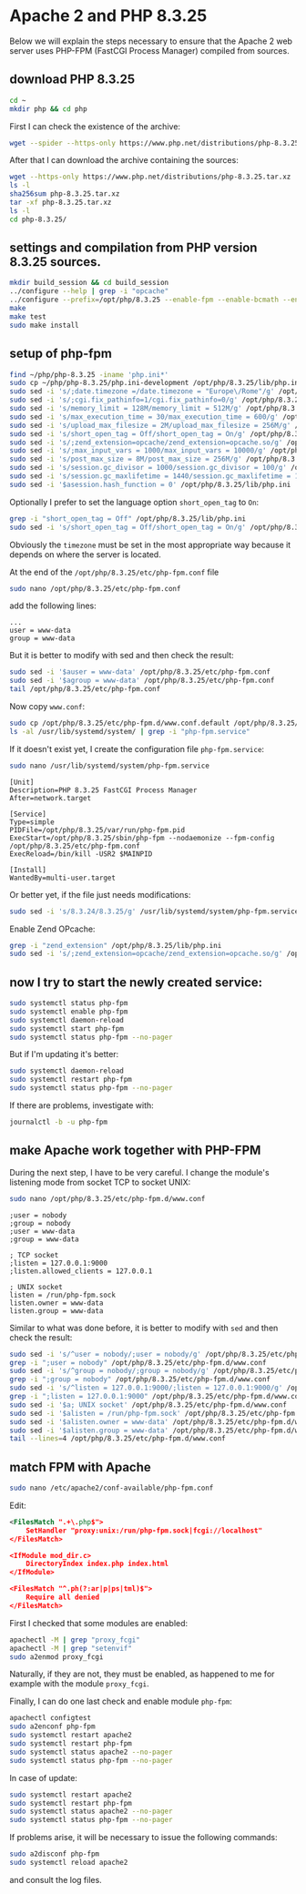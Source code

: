 # Apache 2 and PHP 8.3.25

Below we will explain the steps necessary to ensure that the Apache 2 web server uses PHP-FPM (FastCGI Process Manager) compiled from sources.

## download PHP 8.3.25

```bash
cd ~
mkdir php && cd php
```

First I can check the existence of the archive:

```bash
wget --spider --https-only https://www.php.net/distributions/php-8.3.25.tar.xz
```

After that I can download the archive containing the sources:

```bash
wget --https-only https://www.php.net/distributions/php-8.3.25.tar.xz
ls -l
sha256sum php-8.3.25.tar.xz
tar -xf php-8.3.25.tar.xz
ls -l
cd php-8.3.25/
```

## settings and compilation from PHP version 8.3.25 sources.

```bash
mkdir build_session && cd build_session
../configure --help | grep -i "opcache"
../configure --prefix=/opt/php/8.3.25 --enable-fpm --enable-bcmath --enable-ftp --with-openssl --disable-cgi --enable-mbstring --with-curl --with-mysqli --with-pdo-mysql --with-pgsql=/usr/pgsql-17/bin --with-pdo-pgsql=/usr/pgsql-17/bin --enable-intl --with-zlib --with-bz2 --enable-gd --with-jpeg --with-gettext --with-gmp --with-xsl --enable-zts --enable-gcov --enable-debug --with-ffi --with-zip --enable-pcntl --with-libxml --enable-soap --enable-exif --with-readline --with-libedit
make
make test
sudo make install
```

## setup of php-fpm

```bash
find ~/php/php-8.3.25 -iname 'php.ini*'
sudo cp ~/php/php-8.3.25/php.ini-development /opt/php/8.3.25/lib/php.ini
sudo sed -i 's/;date.timezone =/date.timezone = "Europe\/Rome"/g' /opt/php/8.3.25/lib/php.ini
sudo sed -i 's/;cgi.fix_pathinfo=1/cgi.fix_pathinfo=0/g' /opt/php/8.3.25/lib/php.ini
sudo sed -i 's/memory_limit = 128M/memory_limit = 512M/g' /opt/php/8.3.25/lib/php.ini
sudo sed -i 's/max_execution_time = 30/max_execution_time = 600/g' /opt/php/8.3.25/lib/php.ini
sudo sed -i 's/upload_max_filesize = 2M/upload_max_filesize = 256M/g' /opt/php/8.3.25/lib/php.ini
sudo sed -i 's/short_open_tag = Off/short_open_tag = On/g' /opt/php/8.3.25/lib/php.ini
sudo sed -i 's/;zend_extension=opcache/zend_extension=opcache.so/g' /opt/php/8.3.25/lib/php.ini
sudo sed -i 's/;max_input_vars = 1000/max_input_vars = 10000/g' /opt/php/8.3.25/lib/php.ini
sudo sed -i 's/post_max_size = 8M/post_max_size = 256M/g' /opt/php/8.3.25/lib/php.ini
sudo sed -i 's/session.gc_divisor = 1000/session.gc_divisor = 100/g' /opt/php/8.3.25/lib/php.ini
sudo sed -i 's/session.gc_maxlifetime = 1440/session.gc_maxlifetime = 14400/g' /opt/php/8.3.25/lib/php.ini
sudo sed -i '$asession.hash_function = 0' /opt/php/8.3.25/lib/php.ini
```

Optionally I prefer to set the language option `short_open_tag` to `On`:

```bash
grep -i "short_open_tag = Off" /opt/php/8.3.25/lib/php.ini
sudo sed -i 's/short_open_tag = Off/short_open_tag = On/g' /opt/php/8.3.25/lib/php.ini
```

Obviously the `timezone` must be set in the most appropriate way because it depends on where the server is located.

At the end of the `/opt/php/8.3.25/etc/php-fpm.conf` file

```bash
sudo nano /opt/php/8.3.25/etc/php-fpm.conf
```

add the following lines:

```text
...
user = www-data
group = www-data
```

But it is better to modify with sed and then check the result:

```bash
sudo sed -i '$auser = www-data' /opt/php/8.3.25/etc/php-fpm.conf
sudo sed -i '$agroup = www-data' /opt/php/8.3.25/etc/php-fpm.conf
tail /opt/php/8.3.25/etc/php-fpm.conf
```

Now copy `www.conf`:

```bash
sudo cp /opt/php/8.3.25/etc/php-fpm.d/www.conf.default /opt/php/8.3.25/etc/php-fpm.d/www.conf
ls -al /usr/lib/systemd/system/ | grep -i "php-fpm.service"
```

If it doesn't exist yet, I create the configuration file `php-fpm.service`:

```bash
sudo nano /usr/lib/systemd/system/php-fpm.service
```

```text
[Unit]
Description=PHP 8.3.25 FastCGI Process Manager
After=network.target

[Service]
Type=simple
PIDFile=/opt/php/8.3.25/var/run/php-fpm.pid
ExecStart=/opt/php/8.3.25/sbin/php-fpm --nodaemonize --fpm-config /opt/php/8.3.25/etc/php-fpm.conf
ExecReload=/bin/kill -USR2 $MAINPID

[Install]
WantedBy=multi-user.target
```

Or better yet, if the file just needs modifications:

```bash
sudo sed -i 's/8.3.24/8.3.25/g' /usr/lib/systemd/system/php-fpm.service
```

Enable Zend OPcache:

```bash
grep -i "zend_extension" /opt/php/8.3.25/lib/php.ini
sudo sed -i 's/;zend_extension=opcache/zend_extension=opcache.so/g' /opt/php/8.3.25/lib/php.ini
```

## now I try to start the newly created service:

```bash
sudo systemctl status php-fpm
sudo systemctl enable php-fpm
sudo systemctl daemon-reload
sudo systemctl start php-fpm
sudo systemctl status php-fpm --no-pager
```

But if I'm updating it's better:

```bash
sudo systemctl daemon-reload
sudo systemctl restart php-fpm
sudo systemctl status php-fpm --no-pager
```

If there are problems, investigate with:

```bash
journalctl -b -u php-fpm
```

## make Apache work together with PHP-FPM

During the next step, I have to be very careful.
I change the module's listening mode from socket TCP to socket UNIX:

```bash
sudo nano /opt/php/8.3.25/etc/php-fpm.d/www.conf
```

```text
;user = nobody
;group = nobody
;user = www-data
;group = www-data

; TCP socket
;listen = 127.0.0.1:9000
;listen.allowed_clients = 127.0.0.1

; UNIX socket
listen = /run/php-fpm.sock
listen.owner = www-data
listen.group = www-data
```

Similar to what was done before, it is better to modify with `sed` and then check the result:

```bash
sudo sed -i 's/^user = nobody/;user = nobody/g' /opt/php/8.3.25/etc/php-fpm.d/www.conf
grep -i ";user = nobody" /opt/php/8.3.25/etc/php-fpm.d/www.conf
sudo sed -i 's/^group = nobody/;group = nobody/g' /opt/php/8.3.25/etc/php-fpm.d/www.conf
grep -i ";group = nobody" /opt/php/8.3.25/etc/php-fpm.d/www.conf
sudo sed -i 's/^listen = 127.0.0.1:9000/;listen = 127.0.0.1:9000/g' /opt/php/8.3.25/etc/php-fpm.d/www.conf
grep -i ";listen = 127.0.0.1:9000" /opt/php/8.3.25/etc/php-fpm.d/www.conf
sudo sed -i '$a; UNIX socket' /opt/php/8.3.25/etc/php-fpm.d/www.conf
sudo sed -i '$alisten = /run/php-fpm.sock' /opt/php/8.3.25/etc/php-fpm.d/www.conf
sudo sed -i '$alisten.owner = www-data' /opt/php/8.3.25/etc/php-fpm.d/www.conf
sudo sed -i '$alisten.group = www-data' /opt/php/8.3.25/etc/php-fpm.d/www.conf
tail --lines=4 /opt/php/8.3.25/etc/php-fpm.d/www.conf
```

## match FPM with Apache

```bash
sudo nano /etc/apache2/conf-available/php-fpm.conf
```

Edit:

```xml
<FilesMatch ".+\.php$">
    SetHandler "proxy:unix:/run/php-fpm.sock|fcgi://localhost"
</FilesMatch>

<IfModule mod_dir.c>
    DirectoryIndex index.php index.html
</IfModule>

<FilesMatch "^.ph(?:ar|p|ps|tml)$">
    Require all denied
</FilesMatch>
```

First I checked that some modules are enabled:

```bash
apachectl -M | grep "proxy_fcgi"
apachectl -M | grep "setenvif"
sudo a2enmod proxy_fcgi
```

Naturally, if they are not, they must be enabled, as happened to me for example with the module `proxy_fcgi`.

Finally, I can do one last check and enable module `php-fpm`:

```bash
apachectl configtest
sudo a2enconf php-fpm
sudo systemctl restart apache2
sudo systemctl restart php-fpm
sudo systemctl status apache2 --no-pager
sudo systemctl status php-fpm --no-pager
```

In case of update:

```bash
sudo systemctl restart apache2
sudo systemctl restart php-fpm
sudo systemctl status apache2 --no-pager
sudo systemctl status php-fpm --no-pager
```

If problems arise, it will be necessary to issue the following commands: 

```bash
sudo a2disconf php-fpm
sudo systemctl reload apache2
```

and consult the log files.
